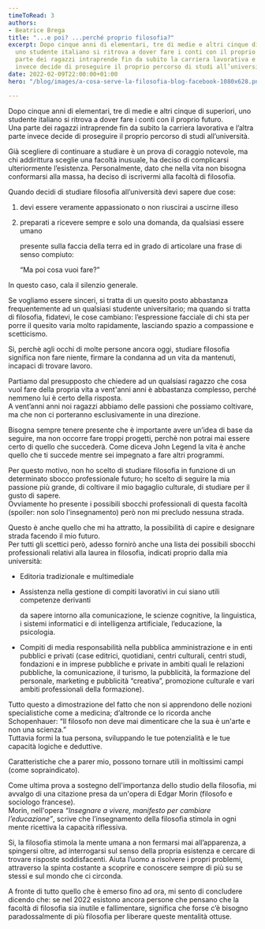 ```yaml
---
timeToRead: 3
authors:
- Beatrice Brega
title: "...e poi? ...perché proprio filosofia?"
excerpt: Dopo cinque anni di elementari, tre di medie e altri cinque di superiori,
  uno studente italiano si ritrova a dover fare i conti con il proprio futuro.Una
  parte dei ragazzi intraprende fin da subito la carriera lavorativa e l’altra parte
  invece decide di proseguire il proprio percorso di studi all’università.
date: 2022-02-09T22:00:00+01:00
hero: "/blog/images/a-cosa-serve-la-filosofia-blog-facebook-1080x628.png"

---
```

Dopo cinque anni di elementari, tre di medie e altri cinque di superiori, uno studente italiano si ritrova a dover fare i conti con il proprio futuro.  
Una parte dei ragazzi intraprende fin da subito la carriera lavorativa e l’altra parte invece decide di proseguire il proprio percorso di studi all’università.

Già scegliere di continuare a studiare è un prova di coraggio notevole, ma chi addirittura sceglie una facoltà inusuale, ha deciso di complicarsi ulteriormente l’esistenza. Personalmente, dato che nella vita non bisogna conformarsi alla massa, ha deciso di iscrivermi alla facoltà di filosofia.

Quando decidi di studiare filosofia all’università devi sapere due cose:

1. devi essere veramente appassionato o non riuscirai a uscirne illeso
2. preparati a ricevere sempre e solo una domanda, da qualsiasi essere umano

   presente sulla faccia della terra ed in grado di articolare una frase di senso compiuto:

   “Ma poi cosa vuoi fare?”

In questo caso, cala il silenzio generale.

Se vogliamo essere sinceri, si tratta di un quesito posto abbastanza frequentemente ad un qualsiasi studente universitario; ma quando si tratta di filosofia, fidatevi, le cose cambiano: l’espressione facciale di chi sta per porre il quesito varia molto rapidamente, lasciando spazio a compassione e scetticismo.

Si, perchè agli occhi di molte persone ancora oggi, studiare filosofia significa non fare niente, firmare la condanna ad un vita da mantenuti, incapaci di trovare lavoro.

Partiamo dal presupposto che chiedere ad un qualsiasi ragazzo che cosa vuol fare della propria vita a vent'anni anni è abbastanza complesso, perché nemmeno lui è certo della risposta.  
A vent’anni anni noi ragazzi abbiamo delle passioni che possiamo coltivare, ma che non ci porteranno esclusivamente in una direzione.

Bisogna sempre tenere presente che è importante avere un’idea di base da seguire, ma non occorre fare troppi progetti, perchè non potrai mai essere certo di quello che succederà. Come diceva John Legend la vita è anche quello che ti succede mentre sei impegnato a fare altri programmi.

Per questo motivo, non ho scelto di studiare filosofia in funzione di un determinato sbocco professionale futuro; ho scelto di seguire la mia passione più grande, di coltivare il mio bagaglio culturale, di studiare per il gusto di sapere.  
Ovviamente ho presente i possibili sbocchi professionali di questa facoltà (spoiler: non solo l'insegnamento) però non mi precludo nessuna strada.

Questo è anche quello che mi ha attratto, la possibilità di capire e designare strada facendo il mio futuro.  
Per tutti gli scettici però, adesso fornirò anche una lista dei possibili sbocchi professionali relativi alla laurea in filosofia, indicati proprio dalla mia università:

* Editoria tradizionale e multimediale
* Assistenza nella gestione di compiti lavorativi in cui siano utili competenze derivanti

  da sapere intorno alla comunicazione, le scienze cognitive, la linguistica, i sistemi informatici e di intelligenza artificiale, l’educazione, la psicologia.
*  Compiti di media responsabilità nella pubblica amministrazione e in enti pubblici e privati (case editrici, quotidiani, centri culturali, centri studi, fondazioni e in imprese pubbliche e private in ambiti quali le relazioni pubbliche, la comunicazione, il turismo, la pubblicità, la formazione del personale, marketing e pubblicità “creativa”, promozione culturale e vari ambiti professionali della formazione).

Tutto questo a dimostrazione del fatto che non si apprendono delle nozioni specialistiche come a medicina; d’altronde ce lo ricorda anche Schopenhauer: “Il filosofo non deve mai dimenticare che la sua è un'arte e non una scienza.”  
Tuttavia formi la tua persona, sviluppando le tue potenzialità e le tue capacità logiche e deduttive.

Caratteristiche che a parer mio, possono tornare utili in moltissimi campi (come sopraindicato).

Come ultima prova a sostegno dell'importanza dello studio della filosofia, mi avvalgo di una citazione presa da un'opera di Edgar Morin (filosofo e sociologo francese).  
Morin, nell'opera _“Insegnare a vivere, manifesto per cambiare l’educazione”_, scrive che l’insegnamento della filosofia stimola in ogni mente ricettiva la capacità riflessiva.

Si, la filosofia stimola la mente umana a non fermarsi mai all’apparenza, a spingersi oltre, ad interrogarsi sul senso della propria esistenza e cercare di trovare risposte soddisfacenti. Aiuta l’uomo a risolvere i propri problemi, attraverso la spinta costante a scoprire e conoscere sempre di più su se stessi e sul mondo che ci circonda.

A fronte di tutto quello che è emerso fino ad ora, mi sento di concludere dicendo che: se nel 2022 esistono ancora persone che pensano che la facoltà di filosofia sia inutile e fallimentare, significa che forse c’è bisogno paradossalmente di più filosofia per liberare queste mentalità ottuse.